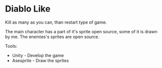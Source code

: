 # Diablo Like

Kill as many as you can, than restart type of game.

The main character has a part of it's sprite open source, some of it is drawn by me.
The enemies's sprites are open source.

Tools:
 - Unity - Develop the game
 - Asesprite - Draw the sprites
 
